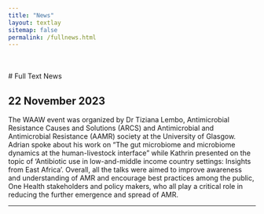 ```yaml
---
title: "News"
layout: textlay
sitemap: false
permalink: /fullnews.html
---
```



<br>
<br>
# Full Text News


## <a name="20231122"></a>22 November 2023

The WAAW event was organized by Dr Tiziana Lembo, Antimicrobial Resistance Causes and Solutions (ARCS) and Antimicrobial and Antimicrobial Resistance (AAMR) society at the University of Glasgow. Adrian spoke about his work on “The gut microbiome and microbiome dynamics at the human-livestock interface” while Kathrin presented on the topic of ‘Antibiotic use in low-and-middle income country settings: Insights from East Africa’. Overall, all the talks were aimed to improve awareness and understanding of AMR and encourage best practices among the public, One Health stakeholders and policy makers, who all play a critical role in reducing the further emergence and spread of AMR.



---